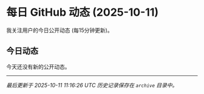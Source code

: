 # 每日 GitHub 动态 (2025-10-11)

我关注用户的今日公开动态 (每15分钟更新)。

## 今日动态

今天还没有新的公开动态。

---
*最后更新于 2025-10-11 11:16:26 UTC*
*历史记录保存在 `archive` 目录中。*
